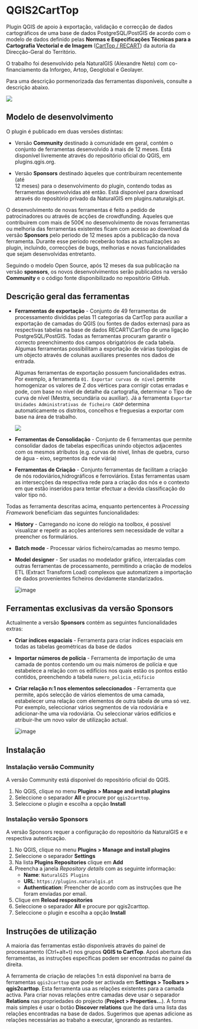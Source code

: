 # QGIS2CartTop

Plugin QGIS de apoio à exportação, validação e correcção de dados cartográficos
de uma base de dados PostgreSQL/PostGIS de acordo com o modelo de dados definido
pelas **Normas e Especificações Técnicas para a Cartografia Vectorial e de
Imagem** ([CartTop / RECART](https://github.com/dgterritorio/RECART)) da autoria
da Direcção-Geral do Território.

O trabalho foi desenvolvido pela NaturalGIS (Alexandre Neto) com
co-financiamento da Inforgeo, Artop, Geoglobal e Geolayer.

Para uma descrição pormenorizada das ferramentas disponíveis, consulte a
descrição abaixo.

![](images/lista_de_ferramentas_processing.png)

## Modelo de desenvolvimento

O plugin é publicado em duas versões distintas:

* Versão **Community** destinado à comunidade em geral, contém o conjunto
  de ferramentas desenvolvido à mais de 12 meses. Está disponível livremente
  através do repositório oficial do QGIS, em plugins.qgis.org. 

* Versão **Sponsors** destinado àqueles que contribuiram recentemente (até  
  12 meses) para o desenvolvimento do plugin, contendo todas as ferramentas
  desenvolvidas até então. Está disponível para download através do repositório
  privado da NaturalGIS em plugins.naturalgis.pt.

O desenvolvimento de novas ferramentas é feito a pedido de patrocinadores ou
através de acções de crowdfunding. Aqueles que contribuirem com mais de 500€ no
desenvolvimento de novas ferramentas ou melhoria das ferramentas existentes
ficam com acesso ao download da versão **Sponsors** pelo periodo de 12 meses após a publicação da nova ferramenta. Durante esse periodo receberão todas as
actualizações ao plugin, incluíndo, correcções de bugs, melhorias e novas
funcionalidades que sejam desenvolvidas entretanto.

Seguindo o modelo Open Source, após 12 meses da sua publicação na versão **sponsors**, os novos desenvolvimentos serão publicados na versão **Community** e o código fonte disponibilizado no repositório GitHub. 

## Descrição geral das ferramentas

* **Ferramentas de exportação** - Conjunto de 49 ferramentas de processamento 
  divididas pelas 11 categorias
  da CartTop para auxiliar a exportação de camadas do QGIS (ou fontes de dados
  externas) para as respectivas tabelas na base de dados RECART\CartTop de uma
  ligação PostgreSQL/PostGIS. Todas as ferramentas procuram garantir o correcto preenchimento dos campos obrigatórios de cada tabela. Algumas ferramentas
  possibilitam a exportação de várias tipologias de um objecto através de colunas
  auxiliares presentes nos dados de entrada.
  
  Algumas ferramentas de exportação possuem funcionalidades extras. Por exemplo,
  a ferramenta `01. Exportar curvas de nível` permite homogenizar os valores de Z
dos vértices para corrigir cotas erradas e pode, com base no nível de detalhe
da cartografia, determinar o Tipo de curva de nível (Mestra, secundária ou
auxiliar). Já a ferramenta `Exportar Unidades Administrativas de ficheiro CAOP`
determina automaticamente os distritos, concelhos e freguesias a exportar com
base na área de trabalho.

   ![](images/README2023-05-31-12-05-39.png)

* **Ferramentas de Consolidação** - Conjunto de 6 ferramentas que permite consolidar dados de tabelas específicas 
unindo objectos adjacentes com os mesmos atributos (e.g. curvas de nível,
linhas de quebra, curso de água - eixo, segmentos da rede viária)

* **Ferramentas de Criação** - Conjunto ferramentas de facilitam a criação de 
  nós rodoviários,hidrográficos e ferroviários. Estas ferramentas usam as
  intersecções da respectiva rede para a criação dos nós e o contexto em que
  estão inseridos para tentar efectuar a devida classificação do valor tipo nó.

Todas as ferramenta descritas acima, enquanto pertencentes à *Processing 
Framework* beneficiam das seguintes funcionalidades:

* **History** - Carregando no icone do relógio na toolbox, é possivel visualizar e repetir as acções anteriores sem necessidade de voltar a preencher os formulários.
* **Batch mode** - Processar vários ficheiro/camadas ao mesmo tempo.
* **Model designer** - Ser usadas no modelador gráfico, intercaladas com outras ferramentas de processamento, permitindo a criação de modelos ETL (Extract Transform Load) complexos que automatizem a importação de dados provenientes ficheiros devidamente standarizados.

   ![image](images/modelo_importacao_recart.png)

## Ferramentas exclusivas da versão **Sponsors**

Actualmente a versão **Sponsors** contém as seguintes funcionalidades extras:

* **Criar índices espaciais** - Ferramenta para criar índices espaciais em todas
  as tabelas geométricas da base de dados
* **Importar números de polícia** - Ferramenta de importação de uma camada de
  pontos contendo um ou mais números de polícia e que estabelece a relação com os edifícios nos quais estão os pontos estão contidos, preenchendo a tabela `numero_policia_edificio`
* **Criar relação n:1 nos elementos seleccionados** - Ferramenta que permite,
  após selecção de vários elementos de uma camada, estabelecer uma relação com elementos de outra tabela de uma só vez. Por exemplo, seleccionar vários segmentos de via rodoviária e adicionar-lhe uma via rodoviária. Ou seleccionar vários edifícios e atribuir-lhe um novo valor de utilização actual.

  ![image](images/relation_replicator.gif)

## Instalação

### Instalação versão Community

A versão Community está disponivel do repositório oficial do QGIS.

1. No QGIS, clique no menu **Plugins > Manage and install plugins**
2. Seleccione o separador **All** e procure por `qgis2carttop`.
3. Seleccione o plugin e escolha a opção **Install**

### Instalação versão Sponsors

A versão Sponsors requer a configuração do repositório da NaturalGIS e
e respectiva autenticação.

1. No QGIS, clique no menu **Plugins > Manage and install plugins**
2. Seleccione o separador **Settings**
3. Na lista **Plugins Repositories** clique em **Add**
4. Preencha a janela *Repository details* com as seguinte informação:
   * **Name**: `NaturalGIS Plugins`
   * **URL**: `https://plugins.naturalgis.pt`
   * **Authentication**: Preencher de acordo com as instruções que lhe foram enviadas por email.
5. Clique em **Reload respositories** 
6. Seleccione o separador **All** e procure por qgis2carttop.
7. Seleccione o plugin e escolha a opção **Install**

## Instruções de utilização

A maioria das ferramentas estão disponíveis através do painel de processamento (Ctrl+alt+t) nos grupos **QGIS to CartTop**. Apoś abertura das ferramentas, as instruções específicas podem ser encontradas no painel da direita.

A ferramenta de criação de relações 1:n está disponível na barra de ferramentas `qgis2carttop` que pode ser activada em **Settings > Toolbars > qgis2carttop**. Esta ferramenta usa as relações existentes para a camada activa. Para criar novas relações entre camadas deve usar o separador **Relations** nas propriedades do projecto (**Project > Properties...**). A forma mais simples é usar o botão **Discover relations** que lhe dará uma lista das relações encontradas na base de dados. Sugerimos que apenas adicione as relações necessárias ao trabaho a executar, ignorando as restantes.

